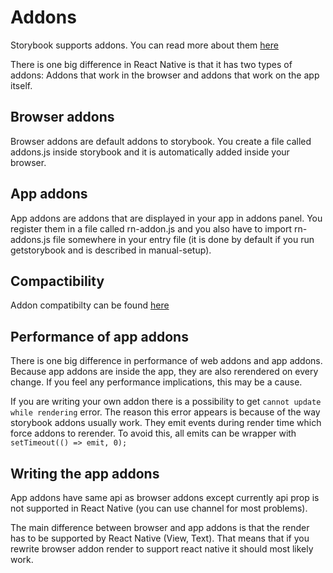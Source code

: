 # Addons

Storybook supports addons. You can read more about them [here](https://storybook.js.org/addons/introduction/)

There is one big difference in React Native is that it has two types of addons: Addons that work in the browser
and addons that work on the app itself.

## Browser addons
Browser addons are default addons to storybook. You create a file called addons.js inside storybook and it is automatically
added inside your browser.

## App addons
App addons are addons that are displayed in your app in addons panel. You register them in a file called rn-addon.js and you also
have to import rn-addons.js file somewhere in your entry file (it is done by default if you run getstorybook and is described in manual-setup).

## Compactibility
Addon compatibilty can be found [here](https://github.com/storybooks/storybook/blob/master/ADDONS_SUPPORT.md)

## Performance of app addons
There is one big difference in performance of web addons and app addons. Because app addons are inside the app, they are
also rerendered on every change. If you feel any performance implications, this may be a cause.
 
If you are writing your own addon there is a possibility to get `cannot update while rendering` error.
The reason this error appears is because of the way storybook addons usually work.
They emit events during render time which force addons to rerender.
To avoid this, all emits can be wrapper with `setTimeout(() => emit, 0);`

## Writing the app addons
App addons have same api as browser addons except currently api prop is not supported in React Native (you can use channel for most problems).  

The main difference between browser and app addons is that the render has to be supported by React Native (View, Text).
That means that if you rewrite browser addon render to support react native it should most likely work.
